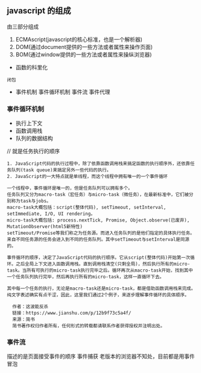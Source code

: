 <!--
 * @Description: 
 * @Author: reiki.z
 * @Date: 2019-07-10 17:35:17
-->
## javascript 的组成
  由三部分组成
  1. ECMAscript(javascript的核心标准，也是一个解析器)
  1. DOM(通过document提供的一些方法或者属性来操作页面)
  1. BOM(通过window提供的一些方法或者属性来操纵浏览器)

* 函数的科里化
```
闭包
```
* 事件机制 事件循环机制 事件流 事件代理

### 事件循环机制
  * 执行上下文
  * 函数调用栈
  * 队列的数据结构

  
  // 就是任务执行的顺序

  ```
  1. JavaScript代码的执行过程中，除了依靠函数调用栈来搞定函数的执行顺序外，还依靠任务队列(task queue)来搞定另外一些代码的执行。
  2. JavaScript的一大特点就是单线程，而这个线程中拥有唯一的一个事件循环

  一个线程中，事件循环是唯一的，但是任务队列可以拥有多个。
任务队列又分为macro-task（宏任务）与micro-task（微任务），在最新标准中，它们被分别称为task与jobs。
macro-task大概包括：script(整体代码), setTimeout, setInterval, setImmediate, I/O, UI rendering。
micro-task大概包括: process.nextTick, Promise, Object.observe(已废弃), MutationObserver(html5新特性)
setTimeout/Promise等我们称之为任务源。而进入任务队列的是他们指定的具体执行任务。
  来自不同任务源的任务会进入到不同的任务队列。其中setTimeout与setInterval是同源的。

  事件循环的顺序，决定了JavaScript代码的执行顺序。它从script(整体代码)开始第一次循环。之后全局上下文进入函数调用栈。直到调用栈清空(只剩全局)，然后执行所有的micro-task。当所有可执行的micro-task执行完毕之后。循环再次从macro-task开始，找到其中一个任务队列执行完毕，然后再执行所有的micro-task，这样一直循环下去。

  其中每一个任务的执行，无论是macro-task还是micro-task，都是借助函数调用栈来完成。
  纯文字表述确实有点干涩，因此，这里我们通过2个例子，来逐步理解事件循环的具体顺序。

    作者：这波能反杀
    链接：https://www.jianshu.com/p/12b9f73c5a4f/
    来源：简书
    简书著作权归作者所有，任何形式的转载都请联系作者获得授权并注明出处。
  ```
  
### 事件流
  描述的是页面接受事件的顺序
  事件捕获 老版本的浏览器不知处，目前都是用事件冒泡

  